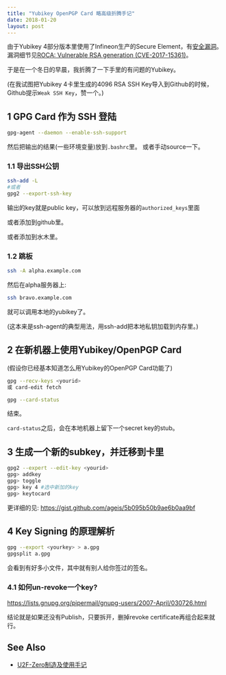 ```yaml
---
title: "Yubikey OpenPGP Card 略高级折腾手记"
date: 2018-01-20
layout: post
---
```


由于Yubikey 4部分版本里使用了Infineon生产的Secure Element，有[安全漏洞](https://www.yubico.com/support/security-advisories/ysa-2017-01/)。漏洞细节见[ROCA: Vulnerable RSA generation (CVE-2017-15361)](https://crocs.fi.muni.cz/public/papers/rsa_ccs17)。

于是在一个冬日的早晨，我折腾了一下手里的有问题的Yubikey。

(在我试图把Yubikey 4卡里生成的4096 RSA SSH Key导入到Github的时候，Github提示`Weak SSH Key`，赞一个。)


## 1 GPG Card 作为 SSH 登陆

```bash
gpg-agent --daemon --enable-ssh-support
```
然后把输出的结果(一些环境变量)放到`.bashrc`里。 或者手动source一下。

### 1.1 导出SSH公钥

```bash
ssh-add -L
#或者
gpg2 --export-ssh-key 
```

输出的key就是public key，可以放到远程服务器的`authorized_keys`里面

或者添加到github里。

或者添加到水木里。


### 1.2 跳板

```bash
ssh -A alpha.example.com
```

然后在alpha服务器上:

```bash
ssh bravo.example.com
```

就可以调用本地的yubikey了。

(这本来是ssh-agent的典型用法，用ssh-add把本地私钥加载到内存里。)


## 2 在新机器上使用Yubikey/OpenPGP Card

(假设你已经基本知道怎么用Yubikey的OpenPGP Card功能了)

```bash
gpg --recv-keys <yourid>
或 card-edit fetch

gpg --card-status
```
结束。

`card-status`之后，会在本地机器上留下一个secret key的stub。


## 3 生成一个新的subkey，并迁移到卡里

```bash
gpg2 --expert --edit-key <yourid>
gpg> addkey
gpg> toggle
gpg> key 4 #选中新加的key
gpg> keytocard
```

更详细的见: <https://gist.github.com/ageis/5b095b50b9ae6b0aa9bf>


## 4 Key Signing 的原理解析

```bash
gpg --export <yourkey> > a.gpg
gpgsplit a.gpg
```

会看到有好多小文件，其中就有别人给你签过的签名。


### 4.1 如何un-revoke一个key?

<https://lists.gnupg.org/pipermail/gnupg-users/2007-April/030726.html>

结论就是如果还没有Publish，只要拆开，删掉revoke certificate再组合起来就行。


## See Also

 - [U2F-Zero制造及使用手记](http://scateu.me/2016/11/30/u2f-zero.html)
